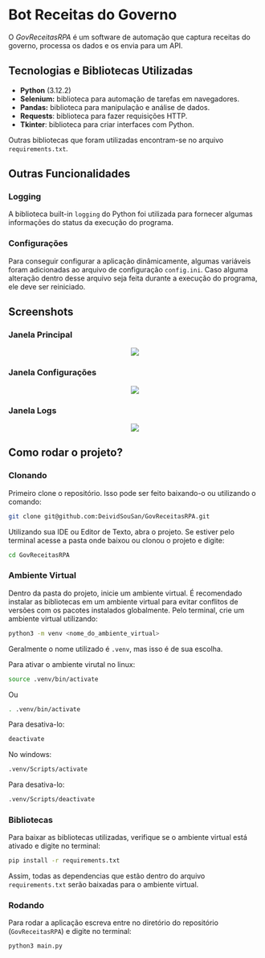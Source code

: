 # Bot Receitas do Governo

O *GovReceitasRPA* é um software de automação que captura receitas do governo, processa os dados e os envia para um API.

## Tecnologias e Bibliotecas Utilizadas
- **Python** (3.12.2)
- **Selenium:** biblioteca para automação de tarefas em navegadores.
- **Pandas:** biblioteca para manipulação e análise de dados.
- **Requests**: biblioteca para fazer requisições HTTP.
- **Tkinter**: biblioteca para criar interfaces com Python.

Outras bibliotecas que foram utilizadas encontram-se no arquivo `requirements.txt`.

## Outras Funcionalidades
### Logging
A biblioteca built-in `logging` do Python foi utilizada para fornecer algumas informações do status da execução do programa.
### Configurações
Para conseguir configurar a aplicação dinâmicamente, algumas variáveis foram adicionadas ao arquivo de configuração `config.ini`. Caso alguma alteração dentro desse arquivo seja feita durante a execução do programa, ele deve ser reiniciado.

## Screenshots
### Janela Principal
<div align="center">
  <img src="https://github.com/user-attachments/assets/aa6015d2-5236-4614-a9a9-f036901bc6a3"/>
</div>

### Janela Configurações
<div align="center">
  <img src="https://github.com/user-attachments/assets/d6129e5a-1a64-4442-bfbf-74b6591b1f43"/>
</div>

### Janela Logs
<div align="center">
  <img src="https://github.com/user-attachments/assets/eca1cbd6-35ac-4810-b5b1-84e2dceccb61"/>
</div>

## Como rodar o projeto?

### Clonando

Primeiro clone o repositório. Isso pode ser feito baixando-o ou utilizando o comando:

```bash
git clone git@github.com:DeividSouSan/GovReceitasRPA.git
```

Utilizando sua IDE ou Editor de Texto, abra o projeto. Se estiver pelo terminal acesse a pasta onde baixou ou clonou o projeto e digite: 

```bash
cd GovReceitasRPA
```

### Ambiente Virtual

Dentro da pasta do projeto, inicie um ambiente virtual. É recomendado instalar as bibliotecas em um ambiente virtual para evitar conflitos de versões com os pacotes instalados globalmente. Pelo terminal, crie um ambiente virtual utilizando:

```bash
python3 -m venv <nome_do_ambiente_virtual>
```

Geralmente o nome utilizado é `.venv`, mas isso é de sua escolha.

Para ativar o ambiente virutal no linux:

```bash
source .venv/bin/activate
```

Ou

```bash
. .venv/bin/activate
```

Para desativa-lo:

```bash
deactivate
```

No windows:
```bash
.venv/Scripts/activate
```

Para desativa-lo:

```bash
.venv/Scripts/deactivate
```

### Bibliotecas
Para baixar as bibliotecas utilizadas, verifique se o ambiente virtual está ativado e digite no terminal:

```bash
pip install -r requirements.txt
```

Assim, todas as dependencias que estão dentro do arquivo `requirements.txt` serão baixadas para o ambiente virtual.

### Rodando
Para rodar a aplicação escreva entre no diretório do repositório (`GovReceitasRPA`) e digite no terminal:

```bash
python3 main.py
```
